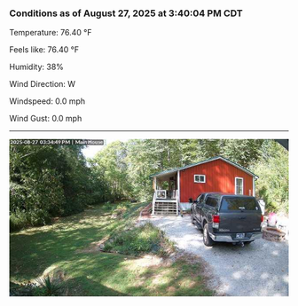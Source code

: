 ### Conditions as of August 27, 2025 at 3:40:04 PM CDT 

Temperature: 76.40 &deg;F

Feels like: 76.40 &deg;F

Humidity: 38%

Wind Direction: W

Windspeed: 0.0 mph

Wind Gust: 0.0 mph

---

<img src="./images/latest.jpeg"/>


